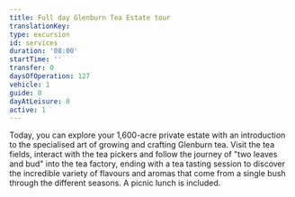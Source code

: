 ```yaml
---
title: Full day Glenburn Tea Estate tour
translationKey:
type: excursion
id: services
duration: '08:00'
startTime: ''
transfer: 0
daysOfOperation: 127
vehicle: 1
guide: 0
dayAtLeisure: 0
active: 1
---
```

Today, you can explore your 1,600-acre private estate with an introduction to the specialised art of growing and crafting Glenburn tea. Visit the tea fields, interact with the tea pickers and follow the journey of "two leaves and bud" into the tea factory, ending with a tea tasting session to discover the incredible variety of flavours and aromas that come from a single bush through the different seasons. A picnic lunch is included. 